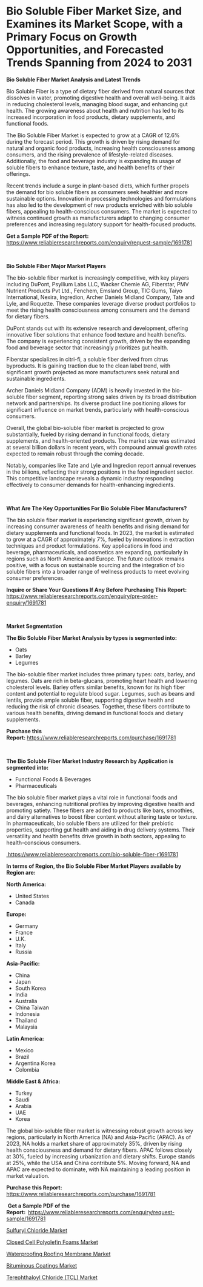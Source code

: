 <p><h1>Bio Soluble Fiber Market Size, and Examines its Market Scope, with a Primary Focus on Growth Opportunities, and Forecasted Trends Spanning from 2024 to 2031</h1></p><p><strong>Bio Soluble Fiber Market Analysis and Latest Trends</strong></p>
<p><p>Bio Soluble Fiber is a type of dietary fiber derived from natural sources that dissolves in water, promoting digestive health and overall well-being. It aids in reducing cholesterol levels, managing blood sugar, and enhancing gut health. The growing awareness about health and nutrition has led to its increased incorporation in food products, dietary supplements, and functional foods.</p><p>The Bio Soluble Fiber Market is expected to grow at a CAGR of 12.6% during the forecast period. This growth is driven by rising demand for natural and organic food products, increasing health consciousness among consumers, and the rising prevalence of lifestyle-related diseases. Additionally, the food and beverage industry is expanding its usage of soluble fibers to enhance texture, taste, and health benefits of their offerings.</p><p>Recent trends include a surge in plant-based diets, which further propels the demand for bio soluble fibers as consumers seek healthier and more sustainable options. Innovation in processing technologies and formulations has also led to the development of new products enriched with bio soluble fibers, appealing to health-conscious consumers. The market is expected to witness continued growth as manufacturers adapt to changing consumer preferences and increasing regulatory support for health-focused products.</p></p>
<p><strong>Get a Sample PDF of the Report:&nbsp;</strong> <a href="https://www.reliableresearchreports.com/enquiry/request-sample/1691781?utm_campaign=1453&utm_medium=2&utm_source=Github&utm_content=ia&utm_term=18102024&utm_id=bio-soluble-fiber">https://www.reliableresearchreports.com/enquiry/request-sample/1691781</a></p>
<p>&nbsp;</p>
<p><strong>Bio Soluble Fiber Major Market Players</strong></p>
<p><p>The bio-soluble fiber market is increasingly competitive, with key players including DuPont, Psyllium Labs LLC, Wacker Chemie AG, Fiberstar, PMV Nutrient Products Pvt Ltd., Fenchem, Emsland Group, TIC Gums, Taiyo International, Nexira, Ingredion, Archer Daniels Midland Company, Tate and Lyle, and Roquette. These companies leverage diverse product portfolios to meet the rising health consciousness among consumers and the demand for dietary fibers.</p><p>DuPont stands out with its extensive research and development, offering innovative fiber solutions that enhance food texture and health benefits. The company is experiencing consistent growth, driven by the expanding food and beverage sector that increasingly prioritizes gut health. </p><p>Fiberstar specializes in citri-fi, a soluble fiber derived from citrus byproducts. It is gaining traction due to the clean label trend, with significant growth projected as more manufacturers seek natural and sustainable ingredients. </p><p>Archer Daniels Midland Company (ADM) is heavily invested in the bio-soluble fiber segment, reporting strong sales driven by its broad distribution network and partnerships. Its diverse product line positioning allows for significant influence on market trends, particularly with health-conscious consumers.</p><p>Overall, the global bio-soluble fiber market is projected to grow substantially, fueled by rising demand in functional foods, dietary supplements, and health-oriented products. The market size was estimated at several billion dollars in recent years, with compound annual growth rates expected to remain robust through the coming decade.</p><p>Notably, companies like Tate and Lyle and Ingredion report annual revenues in the billions, reflecting their strong positions in the food ingredient sector. This competitive landscape reveals a dynamic industry responding effectively to consumer demands for health-enhancing ingredients.</p></p>
<p>&nbsp;</p>
<p><strong>What Are The Key Opportunities For Bio Soluble Fiber Manufacturers?</strong></p>
<p><p>The bio soluble fiber market is experiencing significant growth, driven by increasing consumer awareness of health benefits and rising demand for dietary supplements and functional foods. In 2023, the market is estimated to grow at a CAGR of approximately 7%, fueled by innovations in extraction techniques and product formulations. Key applications in food and beverage, pharmaceuticals, and cosmetics are expanding, particularly in regions such as North America and Europe. The future outlook remains positive, with a focus on sustainable sourcing and the integration of bio soluble fibers into a broader range of wellness products to meet evolving consumer preferences.</p></p>
<p><strong>Inquire or Share Your Questions If Any Before Purchasing This Report:</strong> <a href="https://www.reliableresearchreports.com/enquiry/pre-order-enquiry/1691781?utm_campaign=1453&utm_medium=2&utm_source=Github&utm_content=ia&utm_term=18102024&utm_id=bio-soluble-fiber">https://www.reliableresearchreports.com/enquiry/pre-order-enquiry/1691781</a></p>
<p>&nbsp;</p>
<p><strong>Market Segmentation</strong></p>
<p><strong>The Bio Soluble Fiber Market Analysis by types is segmented into:</strong></p>
<p><ul><li>Oats</li><li>Barley</li><li>Legumes</li></ul></p>
<p><p>The bio-soluble fiber market includes three primary types: oats, barley, and legumes. Oats are rich in beta-glucans, promoting heart health and lowering cholesterol levels. Barley offers similar benefits, known for its high fiber content and potential to regulate blood sugar. Legumes, such as beans and lentils, provide ample soluble fiber, supporting digestive health and reducing the risk of chronic diseases. Together, these fibers contribute to various health benefits, driving demand in functional foods and dietary supplements.</p></p>
<p><strong>Purchase this Report:&nbsp;</strong><a href="https://www.reliableresearchreports.com/purchase/1691781?utm_campaign=1453&utm_medium=2&utm_source=Github&utm_content=ia&utm_term=18102024&utm_id=bio-soluble-fiber">https://www.reliableresearchreports.com/purchase/1691781</a></p>
<p>&nbsp;</p>
<p><strong>The Bio Soluble Fiber Market Industry Research by Application is segmented into:</strong></p>
<p><ul><li>Functional Foods & Beverages</li><li>Pharmaceuticals</li></ul></p>
<p><p>The bio soluble fiber market plays a vital role in functional foods and beverages, enhancing nutritional profiles by improving digestive health and promoting satiety. These fibers are added to products like bars, smoothies, and dairy alternatives to boost fiber content without altering taste or texture. In pharmaceuticals, bio soluble fibers are utilized for their prebiotic properties, supporting gut health and aiding in drug delivery systems. Their versatility and health benefits drive growth in both sectors, appealing to health-conscious consumers.</p></p>
<p><a href="https://www.reliableresearchreports.com/bio-soluble-fiber-r1691781?utm_campaign=1453&utm_medium=2&utm_source=Github&utm_content=ia&utm_term=18102024&utm_id=bio-soluble-fiber">&nbsp;https://www.reliableresearchreports.com/bio-soluble-fiber-r1691781</a></p>
<p><strong>In terms of Region, the Bio Soluble Fiber Market Players available by Region are:</strong></p>
<p>
    <p> <strong> North America: </strong>
        <ul>
            <li>United States</li>
            <li>Canada</li>
        </ul>
        </p> 
    <p> <strong> Europe: </strong>
        <ul>
            <li>Germany</li>
            <li>France</li>
            <li>U.K.</li>
            <li>Italy</li>
            <li>Russia</li>
        </ul>
        </p> 
    <p> <strong> Asia-Pacific: </strong>
        <ul>
            <li>China</li>
            <li>Japan</li>
            <li>South Korea</li>
            <li>India</li>
            <li>Australia</li>
            <li>China Taiwan</li>
            <li>Indonesia</li>
            <li>Thailand</li>
            <li>Malaysia</li>
        </ul>
        </p> 
    <p> <strong> Latin America: </strong>
        <ul>
            <li>Mexico</li>
            <li>Brazil</li>
            <li>Argentina Korea</li>
            <li>Colombia</li>
        </ul>
        </p> 
    <p> <strong> Middle East & Africa: </strong>
        <ul>
            <li>Turkey</li>
            <li>Saudi</li>
            <li>Arabia</li>
            <li>UAE</li>
            <li>Korea</li>
        </ul>
    </p>
    </p>
<p><p>The global bio-soluble fiber market is witnessing robust growth across key regions, particularly in North America (NA) and Asia-Pacific (APAC). As of 2023, NA holds a market share of approximately 35%, driven by rising health consciousness and demand for dietary fibers. APAC follows closely at 30%, fueled by increasing urbanization and dietary shifts. Europe stands at 25%, while the USA and China contribute 5%. Moving forward, NA and APAC are expected to dominate, with NA maintaining a leading position in market valuation.</p></p>
<p><strong>Purchase this Report: </strong><a href="https://www.reliableresearchreports.com/purchase/1691781?utm_campaign=1453&utm_medium=2&utm_source=Github&utm_content=ia&utm_term=18102024&utm_id=bio-soluble-fiber">https://www.reliableresearchreports.com/purchase/1691781</a></p>
<p>&nbsp;<strong>Get a Sample PDF of the Report:&nbsp;&nbsp;</strong><a href="https://www.reliableresearchreports.com/enquiry/request-sample/1691781?utm_campaign=1453&utm_medium=2&utm_source=Github&utm_content=ia&utm_term=18102024&utm_id=bio-soluble-fiber">https://www.reliableresearchreports.com/enquiry/request-sample/1691781</a></p>
<p><strong></strong></p>
<p><p><a href="https://www.linkedin.com/pulse/in-depth-sulfuryl-chloride-market-review-size-share-89cagr-t4ilf?utm_campaign=1453&utm_medium=2&utm_source=Github&utm_content=ia&utm_term=18102024&utm_id=bio-soluble-fiber">Sulfuryl Chloride Market</a></p><p><a href="https://www.linkedin.com/pulse/closed-cell-polyolefin-foams-market-pulse-107-expansion-blueprint-vtkdf?utm_campaign=1453&utm_medium=2&utm_source=Github&utm_content=ia&utm_term=18102024&utm_id=bio-soluble-fiber">Closed Cell Polyolefin Foams Market</a></p><p><a href="https://www.linkedin.com/pulse/waterproofing-roofing-membrane-market-matrix-applications-dw96f?utm_campaign=1453&utm_medium=2&utm_source=Github&utm_content=ia&utm_term=18102024&utm_id=bio-soluble-fiber">Waterproofing Roofing Membrane Market</a></p><p><a href="https://www.linkedin.com/pulse/bituminous-coatings-market-analysis-report-global-insights-bk5vf?utm_campaign=1453&utm_medium=2&utm_source=Github&utm_content=ia&utm_term=18102024&utm_id=bio-soluble-fiber">Bituminous Coatings Market</a></p><p><a href="https://github.com/bmorecock/Market-Research-Report-List-5/blob/main/terephthaloyl-chloride-tcl-market.md?utm_campaign=1453&utm_medium=2&utm_source=Github&utm_content=ia&utm_term=18102024&utm_id=bio-soluble-fiber">Terephthaloyl Chloride (TCL) Market</a></p></p>